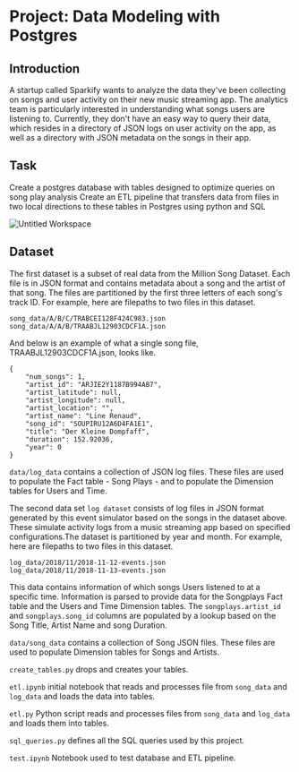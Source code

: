 # Project: Data Modeling with Postgres
## Introduction

A startup called Sparkify wants to analyze the data they've been collecting on songs and user activity on their new music streaming app. The analytics team is particularly interested in understanding what songs users are listening to. Currently, they don't have an easy way to query their data, which resides in a directory of JSON logs on user activity on the app, as well as a directory with JSON metadata on the songs in their app.

## Task

Create a postgres database with tables designed to optimize queries on song play analysis
Create an ETL pipeline that transfers data from files in two local directions to these tables in Postgres using python and SQL

![Untitled Workspace](https://user-images.githubusercontent.com/59209191/118030261-f5f88480-b35c-11eb-887f-9c252f3027b3.jpg)

## Dataset

The first dataset is a subset of real data from the Million Song Dataset. Each file is in JSON format and contains metadata about a song and the artist of that song. The files are partitioned by the first three letters of each song's track ID. For example, here are filepaths to two files in this dataset.

```
song_data/A/B/C/TRABCEI128F424C983.json
song_data/A/A/B/TRAABJL12903CDCF1A.json
```

And below is an example of what a single song file, TRAABJL12903CDCF1A.json, looks like.

```
{
    "num_songs": 1,
    "artist_id": "ARJIE2Y1187B994AB7",
    "artist_latitude": null,
    "artist_longitude": null,
    "artist_location": "",
    "artist_name": "Line Renaud",
    "song_id": "SOUPIRU12A6D4FA1E1",
    "title": "Der Kleine Dompfaff",
    "duration": 152.92036,
    "year": 0
}
```
`data/log_data` contains a collection of JSON log files. These files are used to populate the Fact table - Song Plays - and to populate the Dimension tables for Users and Time.


The second data set `log dataset` consists of log files in JSON format generated by this event simulator based on the songs in the dataset above. These simulate activity logs from a music streaming app based on specified configurations.The dataset is partitioned by year and month. For example, here are filepaths to two files in this dataset.

```
log_data/2018/11/2018-11-12-events.json
log_data/2018/11/2018-11-13-events.json
```

This data contains information of which songs Users listened to at a specific time. Information is parsed to provide data for the Songplays Fact table and the Users and Time Dimension tables. The ```songplays.artist_id``` and ```songplays.song_id``` columns are populated by a lookup based on the Song Title, Artist Name and song Duration.

`data/song_data` contains a collection of Song JSON files. These files are used to populate Dimension tables for Songs and Artists.
 
 `create_tables.py` drops and creates your tables.

`etl.ipynb` initial notebook that reads and processes file from `song_data` and `log_data` and loads the data into tables. 

`etl.py` Python script reads and processes files from `song_data` and `log_data` and loads them into tables.

`sql_queries.py` defines all the SQL queries used by this project.

`test.ipynb` Notebook used to test database and ETL pipeline.
